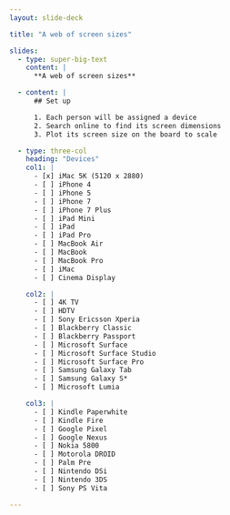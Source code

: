 ```yaml
---
layout: slide-deck

title: "A web of screen sizes"

slides:
  - type: super-big-text
    content: |
      **A web of screen sizes**

  - content: |
      ## Set up

      1. Each person will be assigned a device
      2. Search online to find its screen dimensions
      3. Plot its screen size on the board to scale

  - type: three-col
    heading: "Devices"
    col1: |
      - [x] iMac 5K (5120 x 2880)
      - [ ] iPhone 4
      - [ ] iPhone 5
      - [ ] iPhone 7
      - [ ] iPhone 7 Plus
      - [ ] iPad Mini
      - [ ] iPad
      - [ ] iPad Pro
      - [ ] MacBook Air
      - [ ] MacBook
      - [ ] MacBook Pro
      - [ ] iMac
      - [ ] Cinema Display

    col2: |
      - [ ] 4K TV
      - [ ] HDTV
      - [ ] Sony Ericsson Xperia
      - [ ] Blackberry Classic
      - [ ] Blackberry Passport
      - [ ] Microsoft Surface
      - [ ] Microsoft Surface Studio
      - [ ] Microsoft Surface Pro
      - [ ] Samsung Galaxy Tab
      - [ ] Samsung Galaxy S*
      - [ ] Microsoft Lumia

    col3: |
      - [ ] Kindle Paperwhite
      - [ ] Kindle Fire
      - [ ] Google Pixel
      - [ ] Google Nexus
      - [ ] Nokia 5800
      - [ ] Motorola DROID
      - [ ] Palm Pre
      - [ ] Nintendo DSi
      - [ ] Nintendo 3DS
      - [ ] Sony PS Vita

---
```

